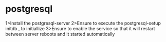 # postgresql
1>Install the postgresql-server
2>Ensure to execute the postgresql-setup initdb , to initiallize
3>Ensure to enable the service so that it will restart between server reboots and it started automatically
